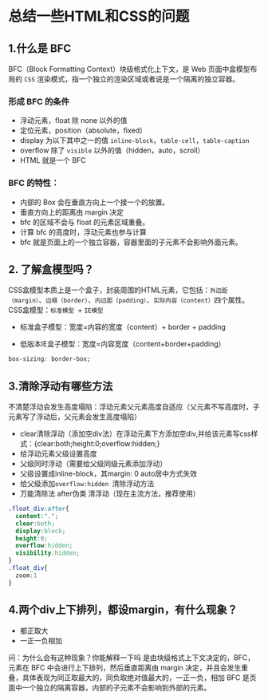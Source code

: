 # 总结一些HTML和CSS的问题
## 1.什么是 BFC
BFC（Block Formatting Context）块级格式化上下文，是 Web 页面中盒模型布局的 `CSS` 渲染模式，指一个独立的渲染区域或者说是一个隔离的独立容器。
### 形成 BFC 的条件
- 浮动元素，float 除 none 以外的值
- 定位元素，position（absolute，fixed）
- display 为以下其中之一的值 `inline-block`，`table-cell`，`table-caption`
- overflow 除了 `visible` 以外的值（hidden，auto，scroll）
- HTML 就是一个 BFC
### BFC 的特性：
- 内部的 Box 会在垂直方向上一个接一个的放置。
- 垂直方向上的距离由 margin 决定
- bfc 的区域不会与 float 的元素区域重叠。
- 计算 bfc 的高度时，浮动元素也参与计算
- bfc 就是页面上的一个独立容器，容器里面的子元素不会影响外面元素。

## 2. 了解盒模型吗？

CSS盒模型本质上是一个盒子，封装周围的HTML元素，它包括：`外边距（margin）`、`边框（border）`、`内边距（padding）`、`实际内容（content）`四个属性。 CSS盒模型：`标准模型 `+ `IE模型`

- 标准盒子模型：宽度=内容的宽度（content）+ border + padding

- 低版本IE盒子模型：宽度=内容宽度（content+border+padding）

```css
box-sizing: border-box;
```

## 3.清除浮动有哪些方法
不清楚浮动会发生高度塌陷：浮动元素父元素高度自适应（父元素不写高度时，子元素写了浮动后，父元素会发生高度塌陷）

- clear清除浮动（添加空div法）在浮动元素下方添加空div,并给该元素写css样式：{clear:both;height:0;overflow:hidden;}
- 给浮动元素父级设置高度
- 父级同时浮动（需要给父级同级元素添加浮动）
- 父级设置成inline-block，其margin: 0 auto居中方式失效
- 给父级添加`overflow:hidden `清除浮动方法
- 万能清除法 after伪类 清浮动（现在主流方法，推荐使用）

```css
.float_div:after{
  content:".";
  clear:both;
  display:block;
  height:0;
  overflow:hidden;
  visibility:hidden;
}
.float_div{
  zoom:1
}

```

## 4.两个div上下排列，都设margin，有什么现象？
- 都正取大
- 一正一负相加

问：为什么会有这种现象？你能解释一下吗
是由块级格式上下文决定的，BFC，元素在 BFC 中会进行上下排列，然后垂直距离由 margin 决定，并且会发生重叠，具体表现为同正取最大的，同负取绝对值最大的，一正一负，相加
BFC 是页面中一个独立的隔离容器，内部的子元素不会影响到外部的元素。
